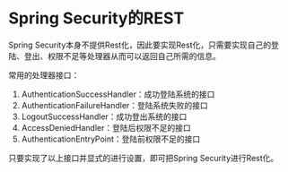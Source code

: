 # Spring Security的REST

Spring Security本身不提供Rest化，因此要实现Rest化，只需要实现自己的登陆、登出、权限不足等处理器从而可以返回自己所需的信息。

常用的处理器接口：

1. AuthenticationSuccessHandler：成功登陆系统的接口
2. AuthenticationFailureHandler：登陆系统失败的接口
3. LogoutSuccessHandler：成功登出系统的接口
4. AccessDeniedHandler：登陆后权限不足的接口
5. AuthenticationEntryPoint：登陆前权限不足的接口

只要实现了以上接口并显式的进行设置，即可把Spring Security进行Rest化。
